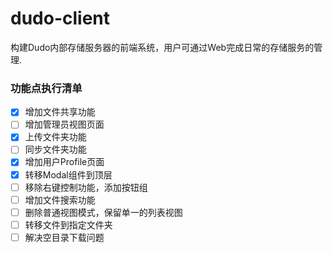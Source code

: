 # dudo-client

构建Dudo内部存储服务器的前端系统，用户可通过Web完成日常的存储服务的管理.

### 功能点执行清单

- [x] 增加文件共享功能
- [ ] 增加管理员视图页面
- [x] 上传文件夹功能
- [ ] 同步文件夹功能
- [x] 增加用户Profile页面
- [x] 转移Modal组件到顶层
- [ ] 移除右键控制功能，添加按钮组
- [ ] 增加文件搜索功能 
- [ ] 删除普通视图模式，保留单一的列表视图
- [ ] 转移文件到指定文件夹
- [ ] 解决空目录下载问题